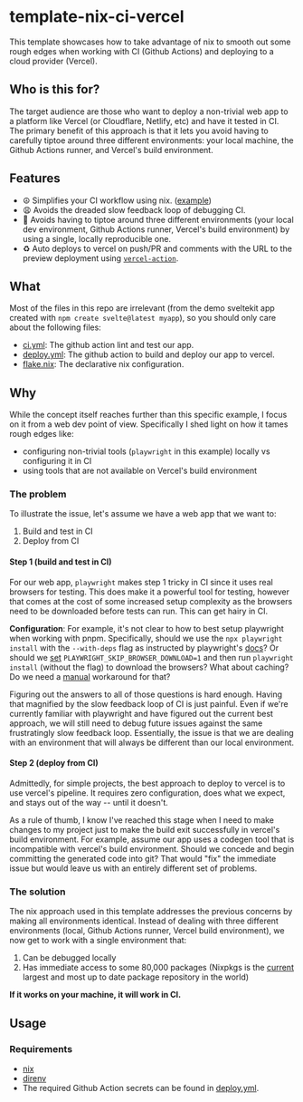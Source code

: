 # template-nix-ci-vercel

This template showcases how to take advantage of nix to smooth out some rough edges when working with CI (Github Actions) and deploying to a cloud provider (Vercel).

## Who is this for?

The target audience are those who want to deploy a non-trivial web app to a platform like Vercel (or Cloudflare, Netlify, etc) and have it tested in CI. The primary benefit of this approach is that it lets you avoid having to carefully tiptoe around three different environments: your local machine, the Github Actions runner, and Vercel's build environment.

## Features

- ☮️ Simplifies your CI workflow using nix. ([example](./.github/workflows/ci.yml))
- 😩 Avoids the dreaded slow feedback loop of debugging CI.
- 🤹 Avoids having to tiptoe around three different environments (your local dev environment, Github Actions runner, Vercel's build environment) by using a single, locally reproducible one.
- ♻️ Auto deploys to vercel on push/PR and comments with the URL to the preview deployment using [`vercel-action`](https://github.com/amondnet/vercel-action).

## What

Most of the files in this repo are irrelevant (from the demo sveltekit app created with `npm create svelte@latest myapp`), so you should only care about the following files:

- [ci.yml](./.github/workflows/ci.yml): The github action lint and test our app.
- [deploy.yml](./.github/workflows/deploy.yml): The github action to build and deploy our app to vercel.
- [flake.nix](./flake.nix): The declarative nix configuration.

## Why

While the concept itself reaches further than this specific example, I focus on it from a web dev point of view. Specifically I shed light on how it tames rough edges like:

- configuring non-trivial tools (`playwright` in this example) locally vs configuring it in CI
- using tools that are not available on Vercel's build environment

### The problem

To illustrate the issue, let's assume we have a web app that we want to:

1. Build and test in CI
1. Deploy from CI

#### Step 1 (build and test in CI)

For our web app, `playwright` makes step 1 tricky in CI since it uses real browsers for testing. This does make it a powerful tool for testing, however that comes at the cost of some increased setup complexity as the browsers need to be downloaded before tests can run. This can get hairy in CI.

**Configuration**: For example, it's not clear to how to best setup playwright when working with pnpm. Specifically, should we use the `npx playwright install` with the `--with-deps` flag as instructed by playwright's [docs](https://playwright.dev/docs/ci#github-actions)? Or should we [set](https://github.com/sveltejs/kit/blob/a7f8bdcfabce5cda85dd073a21d0afb6138a7a08/.github/workflows/ci.yml#L10C1-L11C40) `PLAYWRIGHT_SKIP_BROWSER_DOWNLOAD=1` and then run `playwright install` (without the flag) to download the browsers? What about caching? Do we need a [manual](https://github.com/vitejs/vite/blob/227d56d37fbfcd1af4b5d93182770b4e650511ee/.github/workflows/ci.yml#L85-L111) workaround for that?

Figuring out the answers to all of those questions is hard enough. Having that magnified by the slow feedback loop of CI is just painful. Even if we're currently familiar with playwright and have figured out the current best approach, we will still need to debug future issues against the same frustratingly slow feedback loop. Essentially, the issue is that we are dealing with an environment that will always be different than our local environment.

#### Step 2 (deploy from CI)

Admittedly, for simple projects, the best approach to deploy to vercel is to use vercel's pipeline. It requires zero configuration, does what we expect, and stays out of the way -- until it doesn't.

As a rule of thumb, I know I've reached this stage when I need to make changes to my project just to make the build exit successfully in vercel's build environment. For example, assume our app uses a codegen tool that is incompatible with vercel's build environment. Should we concede and begin committing the generated code into git? That would "fix" the immediate issue but would leave us with an entirely different set of problems.

### The solution

The nix approach used in this template addresses the previous concerns by making all environments identical. Instead of dealing with three different environments (local, Github Actions runner, Vercel build environment), we now get to work with a single environment that:

1. Can be debugged locally
1. Has immediate access to some 80,000 packages (Nixpkgs is the [current](https://repology.org/repositories/graphs) largest and most up to date package repository in the world)

**If it works on your machine, it will work in CI.**

## Usage

### Requirements

- [nix](https://github.com/DeterminateSystems/nix-installer)
- [direnv](https://github.com/nix-community/nix-direnv)
- The required Github Action secrets can be found in [deploy.yml](./.github/workflows/deploy.yml).
